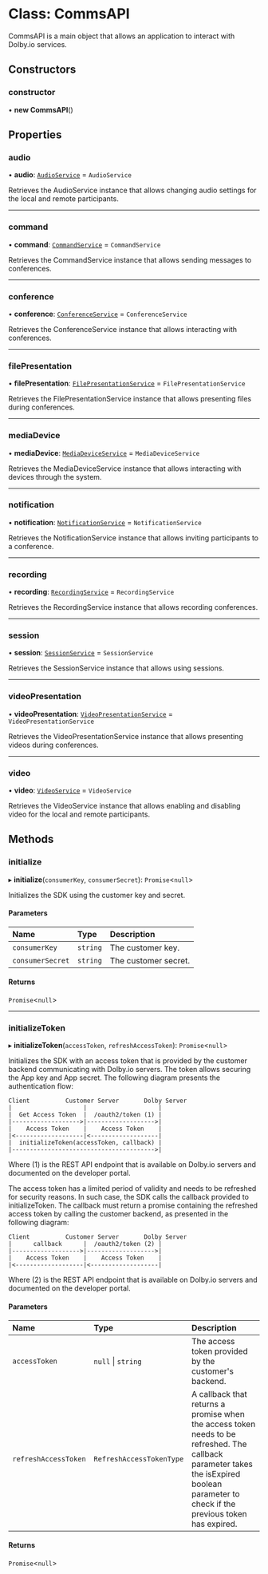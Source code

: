 # Class: CommsAPI

CommsAPI is a main object that allows an application to interact with Dolby.io services.

## Constructors

### constructor

• **new CommsAPI**()

## Properties

### audio

• **audio**: [`AudioService`](internal.AudioService.md) = `AudioService`

Retrieves the AudioService instance that allows changing audio settings for the local and remote participants.

___

### command

• **command**: [`CommandService`](internal.CommandService.md) = `CommandService`

Retrieves the CommandService instance that allows sending messages to conferences.

___

### conference

• **conference**: [`ConferenceService`](internal.ConferenceService.md) = `ConferenceService`

Retrieves the ConferenceService instance that allows interacting with conferences.

___

### filePresentation

• **filePresentation**: [`FilePresentationService`](internal.FilePresentationService.md) = `FilePresentationService`

Retrieves the FilePresentationService instance that allows presenting files during conferences.

___

### mediaDevice

• **mediaDevice**: [`MediaDeviceService`](internal.MediaDeviceService.md) = `MediaDeviceService`

Retrieves the MediaDeviceService instance that allows interacting with devices through the system.

___

### notification

• **notification**: [`NotificationService`](internal.NotificationService.md) = `NotificationService`

Retrieves the NotificationService instance that allows inviting participants to a conference.

___

### recording

• **recording**: [`RecordingService`](internal.RecordingService.md) = `RecordingService`

Retrieves the RecordingService instance that allows recording conferences.

___

### session

• **session**: [`SessionService`](internal.SessionService.md) = `SessionService`

Retrieves the SessionService instance that allows using sessions.

___

### videoPresentation

• **videoPresentation**: [`VideoPresentationService`](internal.VideoPresentationService.md) = `VideoPresentationService`

Retrieves the VideoPresentationService instance that allows presenting videos during conferences.

___

### video

• **video**: [`VideoService`](internal.VideoService.md) = `VideoService`

Retrieves the VideoService instance that allows enabling and disabling video for the local and remote participants.

## Methods

### initialize

▸ **initialize**(`consumerKey`, `consumerSecret`): `Promise`<``null``\>

Initializes the SDK using the customer key and secret.

#### Parameters

| Name | Type | Description |
| :------ | :------ | :------ |
| `consumerKey` | `string` | The customer key. |
| `consumerSecret` | `string` | The customer secret. |

#### Returns

`Promise`<``null``\>

___

### initializeToken

▸ **initializeToken**(`accessToken`, `refreshAccessToken`): `Promise`<``null``\>

Initializes the SDK with an access token that is provided by the customer backend communicating with Dolby.io servers. The token allows securing the App key and App secret.
The following diagram presents the authentication flow:
```
Client          Customer Server       Dolby Server
|                    |                    |
|  Get Access Token  |  /oauth2/token (1) |
|------------------->|------------------->|
|    Access Token    |    Access Token    |
|<-------------------|<-------------------|
|  initializeToken(accessToken, callback) |
|---------------------------------------->|
```
Where (1) is the REST API endpoint that is available on Dolby.io servers and documented on the developer portal.

The access token has a limited period of validity and needs to be refreshed for security reasons. In such case, the SDK calls the callback provided to initializeToken. The callback must return a promise containing the refreshed access token by calling the customer backend, as presented in the following diagram:

```
Client          Customer Server       Dolby Server
|      callback      |  /oauth2/token (2) |
|------------------->|------------------->|
|    Access Token    |    Access Token    |
|<-------------------|<-------------------|
```
Where (2) is the REST API endpoint that is available on Dolby.io servers and documented on the developer portal.

#### Parameters

| Name | Type | Description |
| :------ | :------ | :------ |
| `accessToken` | ``null`` \| `string` | The access token provided by the customer's backend. |
| `refreshAccessToken` | `RefreshAccessTokenType` | A callback that returns a promise when the access token needs to be refreshed. The callback parameter takes the isExpired boolean parameter to check if the previous token has expired. |

#### Returns

`Promise`<``null``\>
